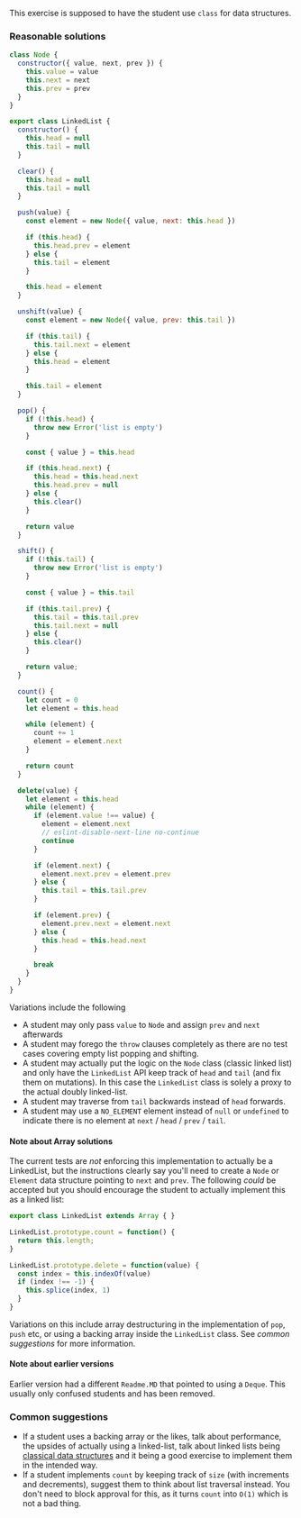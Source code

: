 This exercise is supposed to have the student use `class` for data structures.

### Reasonable solutions
```javascript
class Node {
  constructor({ value, next, prev }) {
    this.value = value
    this.next = next
    this.prev = prev
  }
}

export class LinkedList {
  constructor() {
    this.head = null
    this.tail = null
  }

  clear() {
    this.head = null
    this.tail = null
  }

  push(value) {
    const element = new Node({ value, next: this.head })

    if (this.head) {
      this.head.prev = element
    } else {
      this.tail = element
    }

    this.head = element
  }

  unshift(value) {
    const element = new Node({ value, prev: this.tail })

    if (this.tail) {
      this.tail.next = element
    } else {
      this.head = element
    }

    this.tail = element
  }

  pop() {
    if (!this.head) {
      throw new Error('list is empty')
    }

    const { value } = this.head

    if (this.head.next) {
      this.head = this.head.next
      this.head.prev = null
    } else {
      this.clear()
    }

    return value
  }

  shift() {
    if (!this.tail) {
      throw new Error('list is empty')
    }

    const { value } = this.tail

    if (this.tail.prev) {
      this.tail = this.tail.prev
      this.tail.next = null
    } else {
      this.clear()
    }

    return value;
  }

  count() {
    let count = 0
    let element = this.head

    while (element) {
      count += 1
      element = element.next
    }

    return count
  }

  delete(value) {
    let element = this.head
    while (element) {
      if (element.value !== value) {
        element = element.next
        // eslint-disable-next-line no-continue
        continue
      }

      if (element.next) {
        element.next.prev = element.prev
      } else {
        this.tail = this.tail.prev
      }

      if (element.prev) {
        element.prev.next = element.next
      } else {
        this.head = this.head.next
      }

      break
    }
  }
}
```

Variations include the following
- A student may only pass `value` to `Node` and assign `prev` and `next` afterwards
- A student may forego the `throw` clauses completely as there are no test cases covering empty list popping and shifting.
- A student may actually put the logic on the `Node` class (classic linked list) and only have the `LinkedList` API keep track of `head` and `tail` (and fix them on mutations). In this case the `LinkedList` class is solely a proxy to the actual doubly linked-list.
- A student may traverse from `tail` backwards instead of `head` forwards.
- A student may use a `NO_ELEMENT` element instead of `null` or `undefined` to indicate there is no element at `next` / `head` / `prev` / `tail`.

#### Note about Array solutions
The current tests are _not_ enforcing this implementation to actually be a
LinkedList, but the instructions clearly say you'll need to create a `Node` or
`Element` data structure pointing to `next` and `prev`. The following _could_ be
accepted but you should encourage the student to actually implement this as a
linked list:

```javascript
export class LinkedList extends Array { }

LinkedList.prototype.count = function() {
  return this.length;
}

LinkedList.prototype.delete = function(value) {
  const index = this.indexOf(value)
  if (index !== -1) {
    this.splice(index, 1)
  }
}
```

Variations on this include array destructuring in the implementation of `pop`,
`push` etc, or using a backing array inside the `LinkedList` class. See *common
suggestions* for more information.

#### Note about earlier versions
Earlier version had a different `Readme.MD` that pointed to using a `Deque`.
This usually only confused students and has been removed.

### Common suggestions
- If a student uses a backing array or the likes, talk about performance, the upsides of actually using a linked-list, talk about linked lists being [classical data structures](https://en.wikipedia.org/wiki/Linked_data_structure) and it being a good exercise to implement them in the intended way.
- If a student implements `count` by keeping track of `size` (with increments and decrements), suggest them to think about list traversal instead. You don't need to block approval for this, as it turns `count` into `O(1)` which is not a bad thing.
